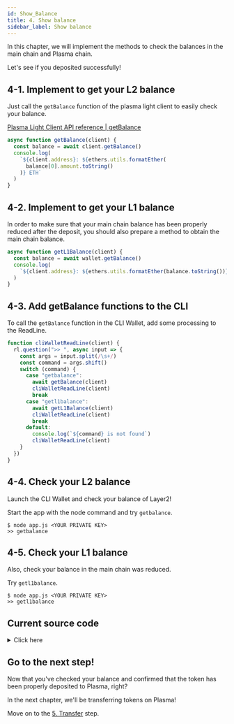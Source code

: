 ```yaml
---
id: Show_Balance
title: 4. Show balance
sidebar_label: Show balance
---
```


In this chapter, we will implement the methods to check the balances in the main chain and Plasma chain.

Let's see if you deposited successfully!

## 4-1. Implement to get your L2 balance

Just call the `getBalance` function of the plasma light client to easily check your balance.

[Plasma Light Client API reference | getBalance](/docs/api/Plasma_Light_Client#getbalance)

```javascript
async function getBalance(client) {
  const balance = await client.getBalance()
  console.log(
    `${client.address}: ${ethers.utils.formatEther(
      balance[0].amount.toString()
    )} ETH`
  )
}
```

## 4-2. Implement to get your L1 balance

In order to make sure that your main chain balance has been properly reduced after the deposit, you should also prepare a method to obtain the main chain balance.

```javascript
async function getL1Balance(client) {
  const balance = await wallet.getBalance()
  console.log(
    `${client.address}: ${ethers.utils.formatEther(balance.toString())} ETH`
  )
}
```

## 4-3. Add getBalance functions to the CLI

To call the `getBalance` function in the CLI Wallet, add some processing to the ReadLine.

```javascript
function cliWalletReadLine(client) {
  rl.question(">> ", async input => {
    const args = input.split(/\s+/)
    const command = args.shift()
    switch (command) {
      case "getbalance":
        await getBalance(client)
        cliWalletReadLine(client)
        break
      case "getl1balance":
        await getL1Balance(client)
        cliWalletReadLine(client)
        break
      default:
        console.log(`${command} is not found`)
        cliWalletReadLine(client)
    }
  })
}
```

## 4-4. Check your L2 balance

Launch the CLI Wallet and check your balance of Layer2!

Start the app with the node command and try `getbalance`.

```
$ node app.js <YOUR PRIVATE KEY>
>> getbalance
```

## 4-5. Check your L1 balance

Also, check your balance in the main chain was reduced.

Try `getl1balance`.

```
$ node app.js <YOUR PRIVATE KEY>
>> getl1balance
```

## Current source code

<details>
<summary>Click here</summary>

```javascript
const readline = require("readline")
const ethers = require("ethers")
const leveldown = require("leveldown")
const { Bytes } = require("@cryptoeconomicslab/primitives")
const { LevelKeyValueStore } = require("@cryptoeconomicslab/level-kvs")
const initializeLightClient = require("@cryptoeconomicslab/eth-plasma-light-client")
  .default

// TODO: Please enter your private key when you start the application.
const PRIVATE_KEY = process.argv[2] || ""
if (!PRIVATE_KEY) {
  throw "Please set your private key"
}
const config = require("./config.local.json")
const TOKEN_CONTRACT_ADDRESS = config.PlasmaETH
const wallet = new ethers.Wallet(
  PRIVATE_KEY,
  new ethers.providers.JsonRpcProvider("http://127.0.0.1:8545")
)

const rl = readline.createInterface({
  input: process.stdin,
  output: process.stdout
})

async function deposit(client, amount) {
  console.log("deposit:", amount)
  await client.deposit(amount, TOKEN_CONTRACT_ADDRESS)
}

async function getBalance(client) {
  const balance = await client.getBalance()
  console.log(
    `${client.address}: ${ethers.utils.formatEther(
      balance[0].amount.toString()
    )} ETH`
  )
}

async function getL1Balance(client) {
  const balance = await wallet.getBalance()
  console.log(
    `${client.address}: ${ethers.utils.formatEther(balance.toString())} ETH`
  )
}

async function startLightClient() {
  const dbName = wallet.address
  const kvs = new LevelKeyValueStore(
    Bytes.fromString(dbName),
    leveldown(dbName)
  )
  const lightClient = await initializeLightClient({
    wallet,
    kvs,
    config,
    aggregatorEndpoint: "http://127.0.0.1:3000"
  })
  await lightClient.start()
  return lightClient
}

function cliWalletReadLine(client) {
  rl.question(">> ", async input => {
    const args = input.split(/\s+/)
    const command = args.shift()
    switch (command) {
      case "deposit":
        await deposit(client, args[0])
        cliWalletReadLine(client)
        break
      case "getbalance":
        await getBalance(client)
        cliWalletReadLine(client)
        break
      case "getl1balance":
        await getL1Balance(client)
        cliWalletReadLine(client)
        break
      case "quit":
        console.log("Bye.")
        rl.close()
        process.startWithdrawal()
      default:
        console.log(`${command} is not found`)
        cliWalletReadLine(client)
    }
  })
}

async function main() {
  const client = await startLightClient()
  cliWalletReadLine(client)
}

main()
```

</details>

## Go to the next step!

Now that you've checked your balance and confirmed that the token has been properly deposited to Plasma, right?

In the next chapter, we'll be transferring tokens on Plasma!

Move on to the [5. Transfer](Transfer) step.
